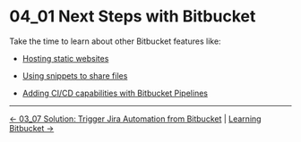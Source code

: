 # 04_01 Next Steps with Bitbucket

Take the time to learn about other Bitbucket features like:

- [Hosting static websites](https://support.atlassian.com/bitbucket-cloud/docs/publishing-a-website-on-bitbucket-cloud/)

- [Using snippets to share files](https://support.atlassian.com/bitbucket-cloud/docs/snippets-overview/)

- [Adding CI/CD capabilities with Bitbucket Pipelines](https://support.atlassian.com/bitbucket-cloud/docs/get-started-with-bitbucket-pipelines/)


<!-- FooterStart -->
---
[← 03_07 Solution: Trigger Jira Automation from Bitbucket](../../ch3_working_with_jira_cloud/03_07_solution_trigger_jira_automation_from_bitbucket/README.md) | [Learning Bitbucket →](../../README.md)
<!-- FooterEnd -->
